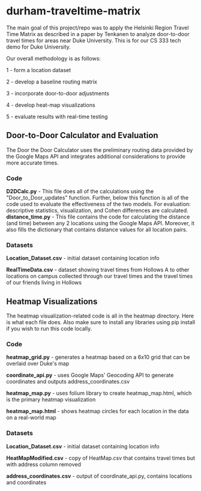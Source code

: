 # durham-traveltime-matrix
The main goal of this project/repo was to apply the Helsinki Region Travel Time Matrix as described in a paper by Tenkanen to analyze door-to-door travel times for areas near Duke University. This is for our CS 333 tech demo for Duke University.

Our overall methodology is as follows:

1 - form a location dataset

2 - develop a baseline routing matrix

3 - incorporate door-to-door adjustments

4 - develop heat-map visualizations

5 - evaluate results with real-time testing

## Door-to-Door Calculator and Evaluation
The Door the Door Calculator uses the preliminary routing data provided by the Google Maps API and integrates additional considerations to provide more accurate times. 

### Code 

**D2DCalc.py** - This file does all of the calculations using the "Door_to_Door_updates" function. Further, below this function is all of the code used to evaluate the effectiveness of the two models. For evaluation: descriptive statistics, visualization, and Cohen differences are calculated. 
**distance_time.py** - This file contains the code for calculating the distance (and time) between any 2 locations using the Google Maps API. Moreover, it also fills the dictionary that contains distance values for all location pairs.


### Datasets 

**Location_Dataset.csv** - initial dataset containing location info

**RealTimeData.csv** - dataset showing travel times from Hollows A to other locations on campus collected through our travel times and the travel times of our friends living in Hollows



## Heatmap Visualizations
The heatmap visualization-related code is all in the heatmap directory. Here is what each file does. Also make sure to install any libraries using pip install if you wish to run this code locally.

### Code

**heatmap_grid.py** - generates a heatmap based on a 6x10 grid that can be overlaid over Duke's map

**coordinate_api.py** - uses Google Maps' Geocoding API to generate coordinates and outputs address_coordinates.csv

**heatmap_map.py** - uses folium library to create heatmap_map.html, which is the primary heatmap visualization

**heatmap_map.html** - shows heatmap circles for each location in the data on a real-world map


### Datasets

**Location_Dataset.csv** - initial dataset containing location info

**HeatMapModified.csv** - copy of HeatMap.csv that contains travel times but with address column removed

**address_coordinates.csv** - output of coordinate_api.py, contains locations and coordinates
